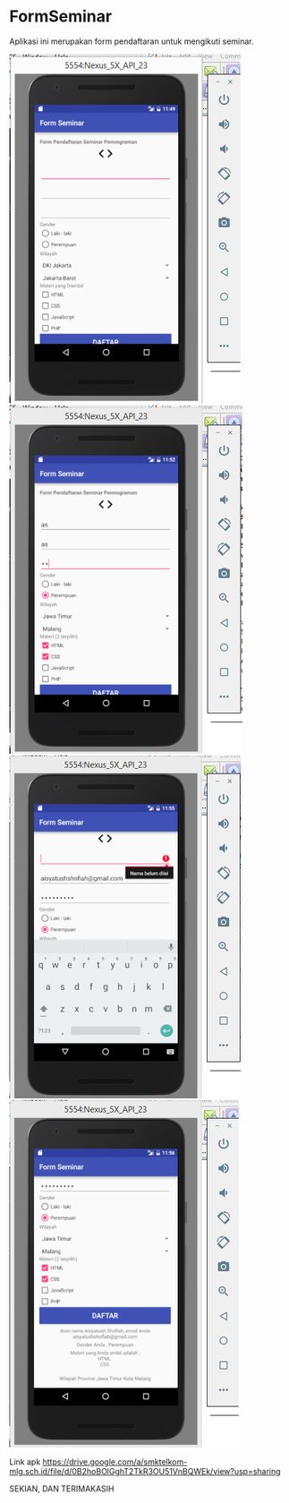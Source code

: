 # FormSeminar
Aplikasi ini merupakan form pendaftaran untuk mengikuti seminar.


![ScreenShoot](https://github.com/ai2025/FormSeminar/blob/master/1.%20Tampilan%20awal.PNG "")
![ScreenShoot](https://github.com/ai2025/FormSeminar/blob/master/2.%20pengisian%20form.PNG "")
![ScreenShoot](https://github.com/ai2025/FormSeminar/blob/master/3.%20validasi.PNG "")
![ScreenShoot](https://github.com/ai2025/FormSeminar/blob/master/4.%20tampilan%20hasil.PNG "")


Link apk 
https://drive.google.com/a/smktelkom-mlg.sch.id/file/d/0B2hoBOlGghT2TkR3OU51VnBQWEk/view?usp=sharing

SEKIAN, DAN TERIMAKASIH
